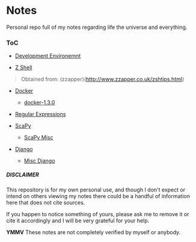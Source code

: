 Notes
=====

Personal repo full of my notes regarding life the universe and everything.

### ToC
* [Development Environemnt](dev-env.md)

* [Z Shell](zsh-full.md)
> Obtained from: (zzapper)(http://www.zzapper.co.uk/zshtips.html)

* [Docker](docker-1.3.0.md)
  * [docker-1.3.0](docker.md)

* [Regular Expressions](regex.md)

* [ScaPy](scapy.md)
  * [ScaPy Misc](scapy-misc.md)

* [Django](django-messy.txt)
  * [Misc Django](django.txt)


##### DISCLAIMER

This repository is for my own personal use, and though I don't expect or
intend on others viewing my notes there could be a handful of information 
here that does not cite sources.

If you happen to notice something of yours, please ask me to remove it
or cite it accordingly and I will be very grateful for your help.

__YMMV__
These notes are not completely verified by myself or anybody.
